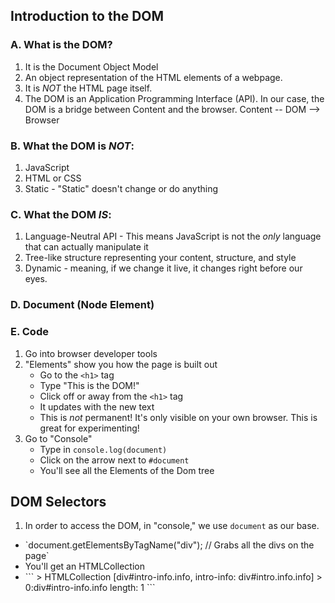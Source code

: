 ## Introduction to the DOM

### A. What is the DOM?
  1. It is the Document Object Model
  2. An object representation of the HTML elements of a webpage. 
  3. It is *NOT* the HTML page itself. 
  4. The DOM is an Application Programming Interface (API). In our case, the DOM is a bridge between Content and the browser. Content -- DOM --> Browser
### B. What the DOM is *NOT*:
  1. JavaScript
  2. HTML or CSS
  3. Static - "Static" doesn't change or do anything
### C. What the DOM *IS*:
  1. Language-Neutral API - This means JavaScript is not the *only* language that can actually manipulate it
  2. Tree-like structure representing your content, structure, and style
  3. Dynamic - meaning, if we change it live, it changes right before our eyes. 
### D. Document (Node Element)

### E. Code
  1. Go into browser developer tools
  2. "Elements" show you how the page is built out
    <ul><li> Go to the `<h1>` tag </li>
    <li> Type "This is the DOM!"</li>
    <li> Click off or away from the `<h1>` tag </li>
    <li> It updates with the new text </li>
    <li> This is *not* permanent! It's only visible on your own browser. This is great for experimenting! </li></ul>
  3. Go to "Console"
    <ul><li> Type in `console.log(document)` </li>
    <li> Click on the arrow next to `#document` </li>
    <li> You'll see all the Elements of the Dom tree </li></ul>

## DOM Selectors

1. In order to access the DOM, in "console," we use `document` as our base.
  <ul><li> `document.getElementsByTagName("div"); // Grabs all the divs on the page` </li>
  <li>You'll get an HTMLCollection </li>
  <li>
  ```
      > HTMLCollection [div#intro-info.info, intro-info: div#intro.info.info]
        >  0:div#intro-info.info
           length: 1
  ``` 
  </li>
